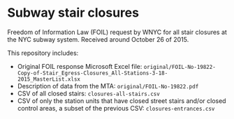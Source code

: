 # Subway stair closures

Freedom of Information Law (FOIL) request by WNYC for all stair closures at the NYC subway system.  Received around October 26 of 2015.

This repository includes:

* Original FOIL response Microsoft Excel file: `original/FOIL-No-19822-Copy-of-Stair_Egress-Closures_All-Stations-3-18-2015_MasterList.xlsx`
* Description of data from the MTA: `original/FOIL-No-19822.pdf`
* CSV of all closed stairs: `closures-all-stairs.csv`
* CSV of only the station units that have closed street stairs and/or closed control areas, a subset of the previous CSV: `closures-entrances.csv`
